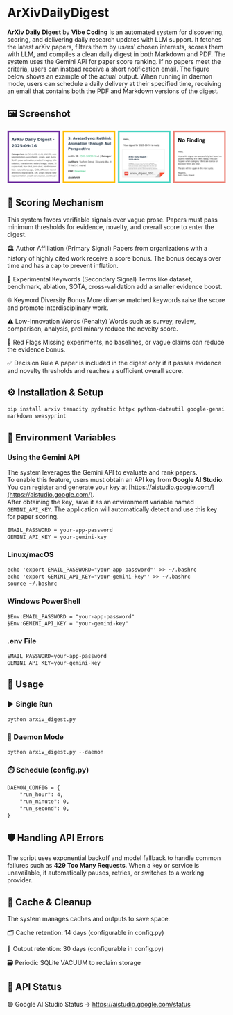 # ArXivDailyDigest

**ArXiv Daily Digest** by **Vibe Coding** is an automated system for discovering, scoring, and delivering daily research updates with LLM support. It fetches the latest arXiv papers, filters them by users' chosen interests, scores them with LLM, and compiles a clean daily digest in both Markdown and PDF. The system uses the Gemini API for paper score ranking. If no papers meet the criteria, users can instead receive a short notification email. The figure below shows an example of the actual output. When running in daemon mode, users can schedule a daily delivery at their specified time, receiving an email that contains both the PDF and Markdown versions of the digest.





## 🖼️ Screenshot

![Screenshot](fig.png)


## 🎯 Scoring Mechanism

This system favors verifiable signals over vague prose. Papers must pass minimum thresholds
for evidence, novelty, and overall score to enter the digest.

🏛️ Author Affiliation (Primary Signal)
    Papers from organizations with a history of highly cited work receive a score bonus.
    The bonus decays over time and has a cap to prevent inflation.

🔬 Experimental Keywords (Secondary Signal)
    Terms like dataset, benchmark, ablation, SOTA, cross-validation add a smaller evidence boost.

🌐 Keyword Diversity Bonus
    More diverse matched keywords raise the score and promote interdisciplinary work.

⚠️ Low-Innovation Words (Penalty)
    Words such as survey, review, comparison, analysis, preliminary reduce the novelty score.

🚩 Red Flags
    Missing experiments, no baselines, or vague claims can reduce the evidence bonus.

✅ Decision Rule
    A paper is included in the digest only if it passes evidence and novelty thresholds and reaches a sufficient overall score.


## ⚙️ Installation & Setup

```
pip install arxiv tenacity pydantic httpx python-dateutil google-genai  markdown weasyprint
```


## 🔑 Environment Variables

### Using the Gemini API

The system leverages the Gemini API to evaluate and rank papers.  
To enable this feature, users must obtain an API key from **Google AI Studio**. You can register and generate your key at [https://aistudio.google.com/](https://aistudio.google.com/).  
After obtaining the key, save it as an environment variable named `GEMINI_API_KEY`. The application will automatically detect and use this key for paper scoring.

```
EMAIL_PASSWORD = your-app-password
GEMINI_API_KEY = your-gemini-key
```
### Linux/macOS
```
echo 'export EMAIL_PASSWORD="your-app-password"' >> ~/.bashrc
echo 'export GEMINI_API_KEY="your-gemini-key"' >> ~/.bashrc
source ~/.bashrc
```
### Windows PowerShell
```
$Env:EMAIL_PASSWORD = "your-app-password"
$Env:GEMINI_API_KEY = "your-gemini-key"
```
### .env File
```
EMAIL_PASSWORD=your-app-password
GEMINI_API_KEY=your-gemini-key
```


## 🚀 Usage

### ▶️ Single Run
```
python arxiv_digest.py
```
### 🔁 Daemon Mode
```
python arxiv_digest.py --daemon
```
### ⏱️ Schedule (config.py)
```
DAEMON_CONFIG = {
    "run_hour": 4,
    "run_minute": 0,
    "run_second": 0,
}
```


## 🛡️ Handling API Errors

The script uses exponential backoff and model fallback to handle common failures such as **429 Too Many Requests**. When a key or service is unavailable, it automatically pauses, retries, or switches to a working provider.



## 🧹 Cache & Cleanup

The system manages caches and outputs to save space.

🗂️ Cache retention: 14 days (configurable in config.py)

📑 Output retention: 30 days (configurable in config.py)

🗃️ Periodic SQLite VACUUM to reclaim storage



## 📡 API Status

🟢 Google AI Studio Status → https://aistudio.google.com/status
